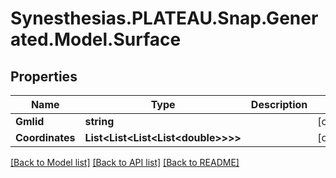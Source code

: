 # Synesthesias.PLATEAU.Snap.Generated.Model.Surface

## Properties

Name | Type | Description | Notes
------------ | ------------- | ------------- | -------------
**Gmlid** | **string** |  | [optional] 
**Coordinates** | **List&lt;List&lt;List&lt;List&lt;double&gt;&gt;&gt;&gt;** |  | [optional] 

[[Back to Model list]](../README.md#documentation-for-models) [[Back to API list]](../README.md#documentation-for-api-endpoints) [[Back to README]](../README.md)

